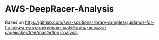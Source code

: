 # AWS-DeepRacer-Analysis

Based on https://github.com/aws-solutions-library-samples/guidance-for-training-an-aws-deepracer-model-using-amazon-sagemaker/tree/master/log-analysis